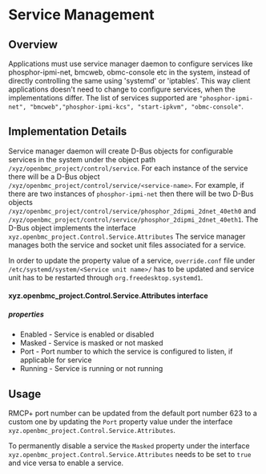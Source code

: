 # Service Management

## Overview
Applications must use service manager daemon to configure services like
phosphor-ipmi-net, bmcweb, obmc-console etc in the system, instead of directly
controlling the same using 'systemd' or 'iptables'. This way client
applications doesn't need to change to configure services, when the
implementations differ. The list of services supported are
`"phosphor-ipmi-net", "bmcweb","phosphor-ipmi-kcs", "start-ipkvm", "obmc-console"`.

## Implementation Details

Service manager daemon will create D-Bus objects for configurable services
in the system under the object path `/xyz/openbmc_project/control/service`. For
each instance of the service there will be a D-Bus object 
`/xyz/openbmc_project/control/service/<service-name>`. 
For example, if there are two instances of `phosphor-ipmi-net` then there 
will be two D-Bus objects 
`/xyz/openbmc_project/control/service/phosphor_2dipmi_2dnet_40eth0`
and `/xyz/openbmc_project/control/service/phosphor_2dipmi_2dnet_40eth1`.
The D-Bus object implements the interface 
`xyz.openbmc_project.Control.Service.Attributes`
The service manager manages both the service and socket unit files associated
for a service.

In order to update the property value of a service, `override.conf` file under
`/etc/systemd/system/<Service unit name>/` has to be updated and service unit 
has to be restarted through `org.freedesktop.systemd1`.

#### xyz.openbmc_project.Control.Service.Attributes interface
##### properties
* Enabled - Service is enabled or disabled
* Masked - Service is masked or not masked
* Port - Port number to which the service is configured to listen, if applicable for service
* Running - Service is running or not running

## Usage

RMCP+ port number can be updated from the default port number 623 to a custom 
one by updating the `Port` property value under the interface
`xyz.openbmc_project.Control.Service.Attributes`.

To permanently disable a service the `Masked` property under the interface
`xyz.openbmc_project.Control.Service.Attributes` needs to be set to `true` and
vice versa to enable a service.


